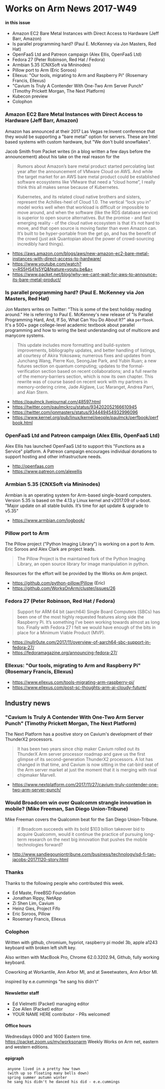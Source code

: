 # Works on Arm News 2017-W49

#### in this issue

* Amazon EC2 Bare Metal Instances with Direct Access to Hardware (Jeff Barr, Amazon)
* Is parallel programming hard? (Paul E. McKenney via Jon Masters, Red Hat)
* OpenFaaS Ltd and Patreon campaign (Alex Ellis, OpenFaaS Ltd)
* Fedora 27 (Peter Robinson, Red Hat / Fedora)
* Armbian 5.35 (CNXSoft via Mininodes)
* Pillow port to Arm (Eric Soroos)
* Ellexus: "Our tools, migrating to Arm and Raspberry Pi" (Rosemary Francis, Ellexus)
* "Cavium Is Truly A Contender With One-Two Arm Server Punch" (Timothy Prickett Morgan, The Next Platform)
* Kubecon preview
* Colophon

### Amazon EC2 Bare Metal Instances with Direct Access to Hardware (Jeff Barr, Amazon)

Amazon has announced at their 2017 Las Vegas re:Invent conference
that they would be supporting a "bare metal" option for servers.
These are Intel based systems with custom hardware, but  "We don't build snowflakes".

Jacob Smith from Packet writes (in a blog written a few days before
the announcement) about his take on the real reason for the 

> Rumors about Amazon’s bare metal product started percolating last
year after the announcement of VMware Cloud on AWS.  And while the
target market for an AWS bare metal product could be established
software ecosystems like VMware that need a “cloud home”, I really
think this all makes sense because of Kubernetes.

> Kubernetes, and its related cloud native brothers and sisters,
represent the Achilles-heel of Cloud 1.0.  The vertical “lock you
in” model works well when that workload is difficult or impossible
to move around, and when the software (like the RDS database service)
is superior to open source alternatives.  But the promise - and
fast emerging reality - of the cloud native ecosystem is that it’s
not hard to move, and that open source is moving faster than even
Amazon can.  It’s built to be hyper-portable from the get go, and
has the benefit of the crowd (just ask Quantopian about the power
of crowd-sourcing incredibly hard things).

* https://aws.amazon.com/blogs/aws/new-amazon-ec2-bare-metal-instances-with-direct-access-to-hardware/
* https://www.youtube.com/watch?v=RS5HS41s5YQ&feature=youtu.be&a=
* https://www.packet.net/blog/why-we-cant-wait-for-aws-to-announce-its-bare-metal-product/

### Is parallel programming hard? (Paul E. McKenney via Jon Masters, Red Hat)

Jon Masters writes on Twitter: "This is some of the best holiday
reading around." He is referring to Paul E. McKenney's new release
of "Is Parallel Programming Hard, And, If So, What Can You Do About
It?" aka `perfbook`. It's a 500+ page college-level academic textbook
about parallel programming and how to wring the best understanding
out of multicore and manycore systems.

> This update includes more formatting and build-system improvements,
bibliography updates, and better handling of listings, all courtesy
of Akira Yokosawa; numerous fixes and updates from Junchang Wang,
Pierre Kuo, SeongJae Park, and Yubin Ruan; a new futures section
on quantum computing; updates to the formal-verification section
based on recent collaborations; and a full rewrite of the memory-barriers
section, which is now its own chapter. This rewrite was of course
based on recent work with my partners in memory-ordering crime,
Jade Alglave, Luc Maranget, Andrea Parri, and Alan Stern.

* https://paulmck.livejournal.com/48597.html
* https://twitter.com/paulmckrcu/status/934202052166610945
* https://twitter.com/jonmasters/status/934449454932996096
* https://www.kernel.org/pub/linux/kernel/people/paulmck/perfbook/perfbook.html

### OpenFaaS Ltd and Patreon campaign (Alex Ellis, OpenFaaS Ltd)

Alex Ellis has launched OpenFaaS Ltd to support this "Functions
as a Service" platform. A Patreon campaign encourages individual
donations to support hosting and other infrastructure needs.

* http://openfaas.com
* https://www.patreon.com/alexellis

### Armbian 5.35 (CNXSoft via Mininodes)

Armbian is an operating system for Arm-based single-board computers.
Version 5.35 is based on the 4.13.y Linux kernel and v2017.09 of u-boot.
"Major update on all stable builds. It’s time for apt update & upgrade to v5.35"

* https://www.armbian.com/logbook/

### Pillow port to Arm 

The Pillow project ("Python Imaging Library") is working on
a port to Arm. Eric Soroos and Alex Clark are project leads.

> The Pillow Project is the maintained fork of the Python Imaging
Library, an open source library for image manipulation in python.

Resources for the effort will be provided by the Works on Arm project.

* https://github.com/python-pillow/Pillow (Eric)
* https://github.com/WorksOnArm/cluster/issues/26

### Fedora 27 (Peter Robinson, Red Hat / Fedora)

> Support for ARM 64 bit (aarch64) Single Board Computers (SBCs)
has been one of the most highly requested features along side the
Raspberry Pi. It’s something I’ve been working towards almost as
long too. Finally with Fedora 27 I felt we would have enough of the
bits in place for a Minimum Viable Product (MVP).

* https://nullr0ute.com/2017/11/overview-of-aarch64-sbc-support-in-fedora-27/
* https://fedoramagazine.org/announcing-fedora-27/

### Ellexus: "Our tools, migrating to Arm and Raspberry Pi" (Rosemary Francis, Ellexus)

* https://www.ellexus.com/tools-migrating-arm-raspberry-pi/
* https://www.ellexus.com/post-sc-thoughts-arm-ai-cloudy-future/

## Industry news

### "Cavium Is Truly A Contender With One-Two Arm Server Punch" (Timothy Prickett Morgan, The Next Platform)

The Next Platform has a positive story on Cavium's
development of their ThunderX2 processors.

> It has been two years since chip maker Cavium rolled out its
ThunderX Arm server processor roadmap and gave us the first glimpse
of its second-generation ThunderX2 processors. A lot has changed
in that time, and Cavium is now sitting in the cat-bird seat of the
Arm server market at just the moment that it is merging with rival
chipmaker Marvell.

* https://www.nextplatform.com/2017/11/27/cavium-truly-contender-one-two-arm-server-punch/

### Would Broadcom win over Qualcomm strangle innovation in mobile? (Mike Freeman, San Diego Union-Tribune)

Mike Freeman covers the Qualcomm beat for the San Diego Union-Tribune.

> If Broadcom succeeds with its bold $103 billion takeover bid to
acquire Qualcomm, would it continue the practice of pursuing long-term
research on the next big innovation that pushes the mobile technologies
forward?

* http://www.sandiegouniontribune.com/business/technology/sd-fi-tan-jacobs-20171120-story.html

### Thanks

Thanks to the following people who contributed this week.

* Ed Maste, FreeBSD Foundation
* Jonathan Rippy, NetApp
* Zi Shen Lim, Cavium
* Heinz Gies, Project Fifo
* Eric Soroos, Pillow
* Rosemary Francis, Ellexus

### Colophon

Written with github, chromium, hypriot, raspberry pi model 3b, apple
a1243 keyboard with broken left shift key.

Also written with MacBook Pro, Chrome 62.0.3202.94, Github, fully working keyboard.

Coworking at Workantile, Ann Arbor MI, and at Sweetwaters, Ann Arbor MI.

inspired by e.e.cummings "he sang his didn't"

#### Newsletter staff

* Ed Vielmetti (Packet) managing editor
* Zoe Allen (Packet) editor
* YOUR NAME HERE contributor - PRs welcomed!

#### Office hours

Wednesdays 0900 and 1600 Eastern time. https://packet.zoom.us/my/worksonarm
Weekly Works on Arm net, eastern and western editions.

#### epigraph

```
 anyone lived in a pretty how town
 (with up so floating many bells down)
 spring summer autumn winter
 he sang his didn't he danced his did - e.e.cummings
```       
